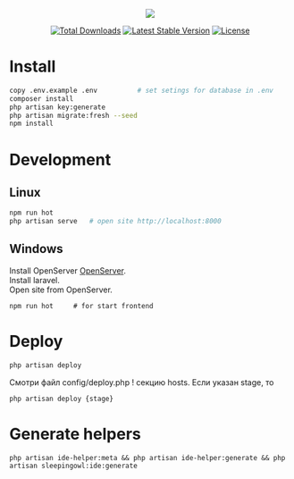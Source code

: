 <p align="center"><img src="https://laravel.com/assets/img/components/logo-laravel.svg"></p>

<p align="center">
<a href="https://packagist.org/packages/laravel/framework"><img src="https://poser.pugx.org/laravel/framework/d/total.svg" alt="Total Downloads"></a>
<a href="https://packagist.org/packages/laravel/framework"><img src="https://poser.pugx.org/laravel/framework/v/stable.svg" alt="Latest Stable Version"></a>
<a href="https://packagist.org/packages/laravel/framework"><img src="https://poser.pugx.org/laravel/framework/license.svg" alt="License"></a>
</p>

# Install

```sh
copy .env.example .env          # set setings for database in .env
composer install
php artisan key:generate
php artisan migrate:fresh --seed
npm install
```

# Development

## Linux

```sh
npm run hot
php artisan serve   # open site http://localhost:8000
```

## Windows

Install OpenServer <a href="https://ospanel.io/">OpenServer</a>.<br>
Install laravel.<br>
Open site from OpenServer.

```
npm run hot     # for start frontend
```

# Deploy

```sh
php artisan deploy
```

Смотри файл config/deploy.php ! секцию hosts. Если указан stage, то
``` 
php artisan deploy {stage}
```


# Generate helpers

```
php artisan ide-helper:meta && php artisan ide-helper:generate && php artisan sleepingowl:ide:generate
```
